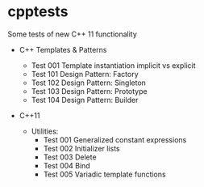 # cpptests
Some tests of new C++ 11 functionality


* C++ Templates & Patterns
  * Test 001 Template instantiation implicit vs explicit
  * Test 101 Design Pattern: Factory 
  * Test 102 Design Pattern: Singleton
  * Test 103 Design Pattern: Prototype 
  * Test 104 Design Pattern: Builder 

* C++11
  * Utilities: 
    * Test 001 Generalized constant expressions
    * Test 002 Initializer lists
    * Test 003 Delete
    * Test 004 Bind
    * Test 005 Variadic template functions

